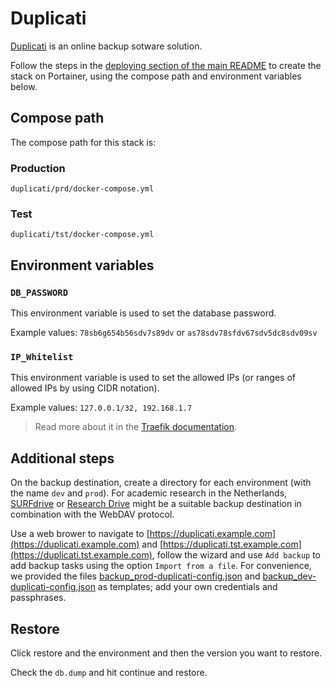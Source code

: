 # Duplicati

[Duplicati](https://www.duplicati.com/) is an online backup sotware solution.  

Follow the steps in the [deploying section of the main README](../README.md#deploying) to create the stack on Portainer, using the compose path and environment variables below.

## Compose path

The compose path for this stack is:

### Production
```
duplicati/prd/docker-compose.yml
```

### Test
```
duplicati/tst/docker-compose.yml
```

## Environment variables

### `DB_PASSWORD`

This environment variable is used to set the database password.

Example values: `78sb6g654b56sdv7s89dv` or `as78sdv78sfdv67sdv5dc8sdv09sv`

### `IP_Whitelist`

This environment variable is used to set the allowed IPs (or ranges of allowed IPs by using CIDR notation).

Example values: `127.0.0.1/32, 192.168.1.7`

> Read more about it in the [Traefik documentation](https://doc.traefik.io/traefik/middlewares/http/ipwhitelist/).

## Additional steps

On the backup destination, create a directory for each environment (with the name `dev` and `prod`). For academic research in the Netherlands, [SURFdrive](https://www.surf.nl/surfdrive-bewaar-en-deel-je-bestanden-veilig-in-de-cloud?dst=n1460) or [Research Drive](https://wiki.surfnet.nl/display/RDRIVE/SURF+Research+Drive+wiki) might be a suitable backup destination in combination with the WebDAV protocol.

Use a web brower to navigate to [https://duplicati.example.com](https://duplicati.example.com) and [https://duplicati.tst.example.com](https://duplicati.tst.example.com), follow the wizard and use `Add backup` to add backup tasks using the option `Import from a file`. For convenience, we provided the files [backup_prod-duplicati-config.json](duplicati/backup_prod-duplicati-config.json) and [backup_dev-duplicati-config.json](duplicati/backup_dev-duplicati-config.json) as templates; add your own credentials and passphrases.

## Restore

Click restore and the environment and then the version you want to restore.

Check the `db.dump` and hit continue and restore.
